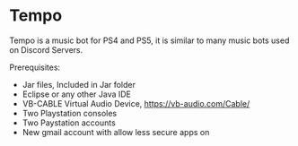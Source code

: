 # Tempo
Tempo is a music bot for PS4 and PS5, it is similar to many music bots used on Discord Servers. 

Prerequisites:
  - Jar files, Included in Jar folder
  - Eclipse or any other Java IDE
  - VB-CABLE Virtual Audio Device, https://vb-audio.com/Cable/
  - Two Playstation consoles
  - Two Paystation accounts
  - New gmail account with allow less secure apps on
